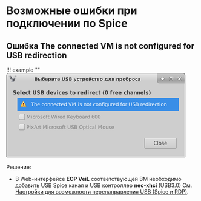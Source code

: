 # Возможные ошибки при подключении по Spice

## Ошибка The connected VM is not configured for USB redirection

!!! example ""
    ![image](../../_assets/vdi/thin_client/spice_usb_error.png)

Решение:

 - В Web-интерфейсе **ECP VeiL** соответствующей ВМ необходимо добавить USB Spice канал и USB контроллер **nec-xhci** (USB3.0)
 См. [Настройки для возможности перенаправления USB (Spice и RDP)](../settings/usb_redir_settings.md).